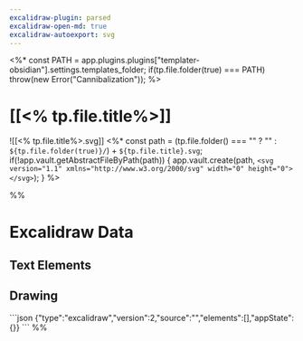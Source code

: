 ```yaml
---
excalidraw-plugin: parsed
excalidraw-open-md: true
excalidraw-autoexport: svg
---
```

<%*
  const PATH = app.plugins.plugins["templater-obsidian"].settings.templates_folder;
  if(tp.file.folder(true) === PATH) throw(new Error("Cannibalization"));
%>

# [[<% tp.file.title%>]]

![[<% tp.file.title%>.svg]]
<%*
  const path = (tp.file.folder() === "" ? "" : `${tp.file.folder(true)}/`) + `${tp.file.title}.svg`;
  if(!app.vault.getAbstractFileByPath(path)) {
	app.vault.create(path, `<svg version="1.1" xmlns="http://www.w3.org/2000/svg" width="0" height="0"></svg>`);
  }
%>

%%
# Excalidraw Data
## Text Elements
## Drawing
\`\`\`json
{"type":"excalidraw","version":2,"source":"","elements":[],"appState":{}}
\`\`\`
%%
